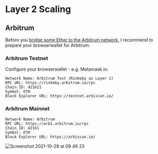 # Layer 2 Scaling

## Arbitrum

Before you [bridge some Ether to the Arbitrum network](https://bridge.arbitrum.io/), I recommend to prepare your browserwallet for Arbitrum.  

### Arbitrum Testnet 
Configure your browserwallet - e.g. Metamask.io:

``` 
Network Name: Arbitrum Test (Rinkeby as Layer 1)   
RPC URL: https://rinkeby.arbitrum.io/rpc  
Chain ID: 421611   
Symbol: ETH   
Block Explorer URL: https://testnet.arbiscan.io/    
``` 

### Arbitrum Mainnet
```
Network Name: Arbitrum  
RPC URL: https://arb1.arbitrum.io/rpc  
Chain ID: 42161  
Symbol: ETH  
Block Explorer URL: https://arbiscan.io/  
```

![Screenshot 2021-10-29 at 09 49 23](https://user-images.githubusercontent.com/43786652/139396693-5959d6fb-5807-4c5a-9193-4fc43b48e7ce.png)
